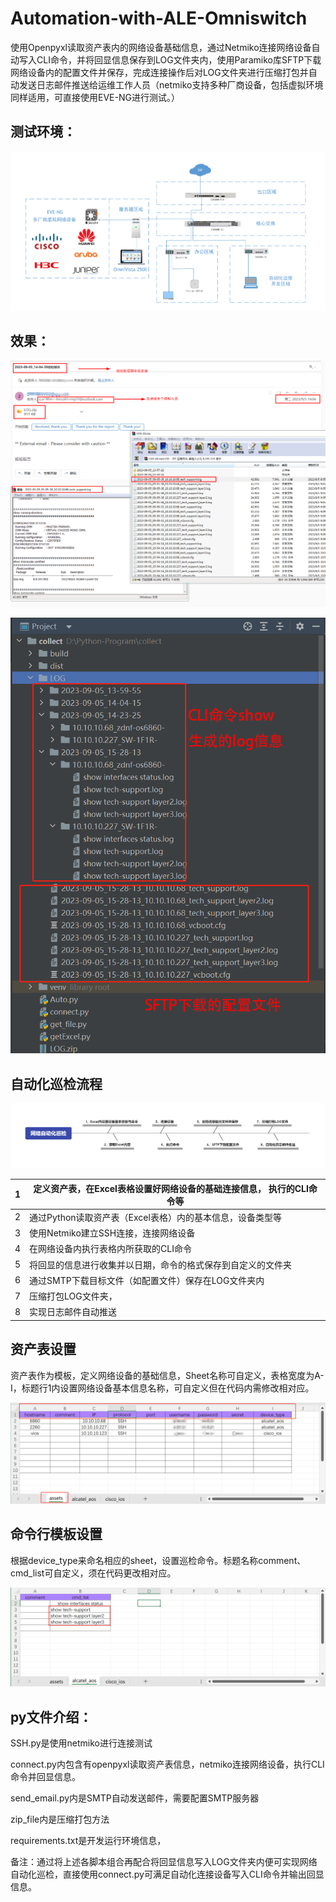# Automation-with-ALE-Omniswitch

使用Openpyxl读取资产表内的网络设备基础信息，通过Netmiko连接网络设备自动写入CLI命令，并将回显信息保存到LOG文件夹内，使用Paramiko库SFTP下载网络设备内的配置文件并保存，完成连接操作后对LOG文件夹进行压缩打包并自动发送日志邮件推送给运维工作人员（netmiko支持多种厂商设备，包括虚拟环境同样适用，可直接使用EVE-NG进行测试。）

## 测试环境：

![1694090216090](https://github.com/DengShicong/Auto-inspection/blob/main/images/1.jpg)



## 效果：

![1694084210259](https://github.com/DengShicong/Auto-inspection/blob/main/images/1694084210259.jpg)

![1694084308122](https://github.com/DengShicong/Auto-inspection/blob/main/images/1694084308122.jpg)



## 自动化巡检流程

![1694084457172](https://github.com/DengShicong/Auto-inspection/blob/main/images/1694084457172.jpg)

| 1    | 定义资产表，在Excel表格设置好网络设备的基础连接信息，   执行的CLI命令等 |
| ---- | ------------------------------------------------------------ |
| 2    | 通过Python读取资产表（Excel表格）内的基本信息，设备类型等    |
| 3    | 使用Netmiko建立SSH连接，连接网络设备                         |
| 4    | 在网络设备内执行表格内所获取的CLI命令                        |
| 5    | 将回显的信息进行收集并以日期，命令的格式保存到自定义的文件夹 |
| 6    | 通过SMTP下载目标文件（如配置文件）保存在LOG文件夹内          |
| 7    | 压缩打包LOG文件夹，                                          |
| 8    | 实现日志邮件自动推送                                         |

## 资产表设置

资产表作为模板，定义网络设备的基础信息，Sheet名称可自定义，表格宽度为A-I，标题行1内设置网络设备基本信息名称，可自定义但在代码内需修改相对应。

![1694084712822](https://github.com/DengShicong/Auto-inspection/blob/main/images/1694084712822.jpg)

## 命令行模板设置 

根据device_type来命名相应的sheet，设置巡检命令。标题名称comment、cmd_list可自定义，须在代码更改相对应。 

![1694084793414](https://github.com/DengShicong/Auto-inspection/blob/main/images/1694084793414.jpg)

## py文件介绍：

SSH.py是使用netmiko进行连接测试

connect.py内包含有openpyxl读取资产表信息，netmiko连接网络设备，执行CLI命令并回显信息。

send_email.py内是SMTP自动发送邮件，需要配置SMTP服务器

zip_file内是压缩打包方法

requirements.txt是开发运行环境信息，



备注：通过将上述各脚本组合再配合将回显信息写入LOG文件夹内便可实现网络自动化巡检，直接使用connect.py可满足自动化连接设备写入CLI命令并输出回显信息。
